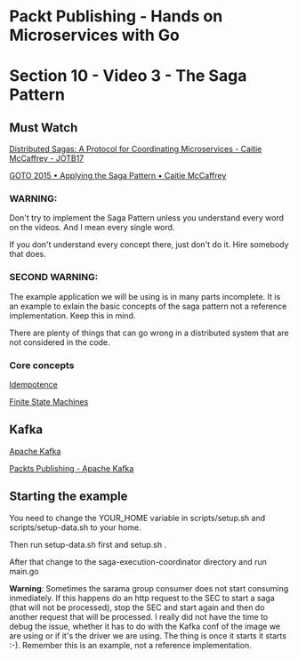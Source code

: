 # Packt Publishing - Hands on Microservices with Go
# Section 10 - Video 3 - The Saga Pattern

## Must Watch
[Distributed Sagas: A Protocol for Coordinating Microservices - Caitie McCaffrey - JOTB17](https://www.youtube.com/watch?v=0UTOLRTwOX0&list=LLXj2mZvgLzc01NOAljfZwlA&index=12=)

[GOTO 2015 • Applying the Saga Pattern • Caitie McCaffrey](https://www.youtube.com/watch?v=xDuwrtwYHu8)

### WARNING:

Don't try to implement the Saga Pattern unless you understand every word on the videos. And I mean every single word. 

If you don't understand every concept there, just don't do it. Hire somebody that does.

### SECOND WARNING:

The example application we will be using is in many parts incomplete. It is an example to exlain the basic concepts of the saga pattern not a reference implementation. Keep this in mind. 

There are plenty of things that can go wrong in a distributed system that are not considered in the code.

### Core concepts

[Idempotence](https://en.wikipedia.org/wiki/Idempotence)

[Finite State Machines](https://en.wikipedia.org/wiki/Finite-state_machine)

## Kafka

[Apache Kafka](https://kafka.apache.org/)

[Packts Publishing - Apache Kafka](https://www.packtpub.com/big-data-and-business-intelligence/apache-kafka)

## Starting the example

You need to change the YOUR_HOME variable in scripts/setup.sh and scripts/setup-data.sh to your home.

Then run setup-data.sh first and setup.sh .

After that change to the saga-execution-coordinator directory and run main.go

**Warning**: Sometimes the sarama group consumer does not start consuming inmediately. If this happens do an http request to the SEC to start a saga (that will not be processed), stop the SEC and start again and then do another request that will be processed. I really did not have the time to debug the issue, whether it has to do with the Kafka conf of the image we are using or if it's the driver we are using. The thing is once it starts it starts :-). Remember this is an example, not a reference implementation.
